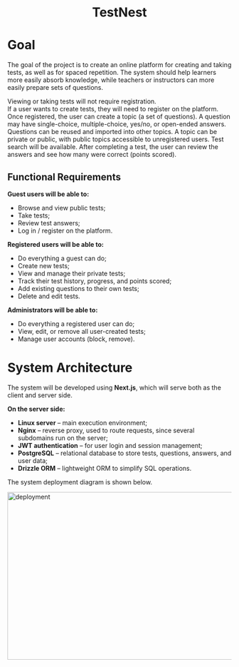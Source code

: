 <h1 align="center">TestNest</h1>

# Goal

The goal of the project is to create an online platform for creating and taking tests, as well as for spaced repetition. The system should help learners more easily absorb knowledge, while teachers or instructors can more easily prepare sets of questions.  

Viewing or taking tests will not require registration.  
If a user wants to create tests, they will need to register on the platform. Once registered, the user can create a topic (a set of questions). A question may have single-choice, multiple-choice, yes/no, or open-ended answers. Questions can be reused and imported into other topics. A topic can be private or public, with public topics accessible to unregistered users. Test search will be available. After completing a test, the user can review the answers and see how many were correct (points scored).

## Functional Requirements

**Guest users will be able to:**
- Browse and view public tests;
- Take tests;
- Review test answers;
- Log in / register on the platform.

**Registered users will be able to:**
- Do everything a guest can do;
- Create new tests;
- View and manage their private tests;
- Track their test history, progress, and points scored;
- Add existing questions to their own tests;
- Delete and edit tests.

**Administrators will be able to:**
- Do everything a registered user can do;
- View, edit, or remove all user-created tests;
- Manage user accounts (block, remove).

# System Architecture

The system will be developed using **Next.js**, which will serve both as the client and server side.

**On the server side:**
- **Linux server** – main execution environment;
- **Nginx** – reverse proxy, used to route requests, since several subdomains run on the server;
- **JWT authentication** – for user login and session management;
- **PostgreSQL** – relational database to store tests, questions, answers, and user data;
- **Drizzle ORM** – lightweight ORM to simplify SQL operations.


The system deployment diagram is shown below.

<img width="912" height="376" alt="deployment" src="https://github.com/user-attachments/assets/587da4e4-c3fc-4a0d-9ced-e4a352c62d37" />
